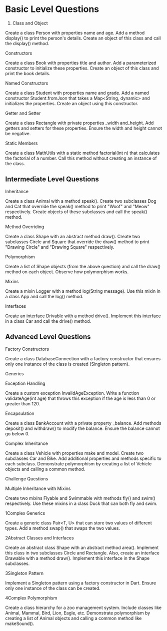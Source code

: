 # Basic Level Questions

1) Class and Object

Create a class Person with properties name and age. Add a method display() to print the person's details. Create an object of this class and call the display() method.

Constructors

Create a class Book with properties title and author. Add a parameterized constructor to initialize these properties. Create an object of this class and print the book details.

Named Constructors

Create a class Student with properties name and grade. Add a named constructor Student.fromJson that takes a Map<String, dynamic> and initializes the properties. Create an object using this constructor.

Getter and Setter

Create a class Rectangle with private properties _width and_height. Add getters and setters for these properties. Ensure the width and height cannot be negative.

Static Members

Create a class MathUtils with a static method factorial(int n) that calculates the factorial of a number. Call this method without creating an instance of the class.

<!-- !--------------------------------------------------------------------------------------------------------------------------------------------------------------->

## Intermediate Level Questions

Inheritance

Create a class Animal with a method speak(). Create two subclasses Dog and Cat that override the speak() method to print "Woof" and "Meow" respectively. Create objects of these subclasses and call the speak() method.

Method Overriding

Create a class Shape with an abstract method draw(). Create two subclasses Circle and Square that override the draw() method to print "Drawing Circle" and "Drawing Square" respectively.

Polymorphism

Create a list of Shape objects (from the above question) and call the draw() method on each object. Observe how polymorphism works.

Mixins

Create a mixin Logger with a method log(String message). Use this mixin in a class App and call the log() method.

Interfaces

Create an interface Drivable with a method drive(). Implement this interface in a class Car and call the drive() method.

<!-- !--------------------------------------------------------------------------------------------------------------------------------------------------------------->

## Advanced Level Questions

Factory Constructors

Create a class DatabaseConnection with a factory constructor that ensures only one instance of the class is created (Singleton pattern).

Generics

<!-- Create a generic class Box<T> that can store any type of value. Add a method getValue() to return the stored value. -->

Exception Handling

Create a custom exception InvalidAgeException. Write a function validateAge(int age) that throws this exception if the age is less than 0 or greater than 120.

Encapsulation

Create a class BankAccount with a private property _balance. Add methods deposit() and withdraw() to modify the balance. Ensure the balance cannot go below 0.

Complex Inheritance

Create a class Vehicle with properties make and model. Create two subclasses Car and Bike. Add additional properties and methods specific to each subclass. Demonstrate polymorphism by creating a list of Vehicle objects and calling a common method.

<!-- !--------------------------------------------------------------------------------------------------------------------------------------------------------------->

Challenge Questions

Multiple Inheritance with Mixins

Create two mixins Flyable and Swimmable with methods fly() and swim() respectively. Use these mixins in a class Duck that can both fly and swim.

1Complex Generics

Create a generic class Pair<T, U> that can store two values of different types. Add a method swap() that swaps the two values.

2Abstract Classes and Interfaces

Create an abstract class Shape with an abstract method area(). Implement this class in two subclasses Circle and Rectangle. Also, create an interface Drawable with a method draw(). Implement this interface in the Shape subclasses.

3Singleton Pattern

Implement a Singleton pattern using a factory constructor in Dart. Ensure only one instance of the class can be created.

4Complex Polymorphism

Create a class hierarchy for a zoo management system. Include classes like Animal, Mammal, Bird, Lion, Eagle, etc. Demonstrate polymorphism by creating a list of Animal objects and calling a common method like makeSound().

